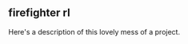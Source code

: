 <script src="public/bundle.js"></script>

## firefighter rl

Here's a description of this lovely mess of a project.

<div id="game"></div>
